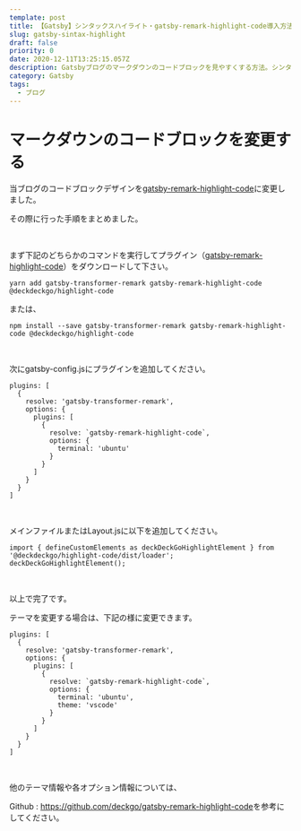 ```yaml
---
template: post
title: 【Gatsby】シンタックスハイライト・gatsby-remark-highlight-code導入方法
slug: gatsby-sintax-highlight
draft: false
priority: 0
date: 2020-12-11T13:25:15.057Z
description: Gatsbyブログのマークダウンのコードブロックを見やすくする方法。シンタックスハイライトプラグイン、gatsby-remark-highlight-codeの導入方法についてまとめました。
category: Gatsby
tags:
  - ブログ
---
```

# マークダウンのコードブロックを変更する

当ブログのコードブロックデザインを[gatsby-remark-highlight-code](https://github.com/deckgo/gatsby-remark-highlight-code)に変更しました。

その際に行った手順をまとめました。

<br>

まず下記のどちらかのコマンドを実行してプラグイン（[gatsby-remark-highlight-code](https://github.com/deckgo/gatsby-remark-highlight-code)）をダウンロードして下さい。

```
yarn add gatsby-transformer-remark gatsby-remark-highlight-code @deckdeckgo/highlight-code
```

または、

```
npm install --save gatsby-transformer-remark gatsby-remark-highlight-code @deckdeckgo/highlight-code
```

<br>

次にgatsby-config.jsにプラグインを追加してください。

```
plugins: [
  {
    resolve: 'gatsby-transformer-remark',
    options: {
      plugins: [
        {
          resolve: `gatsby-remark-highlight-code`,
          options: {
            terminal: 'ubuntu'
          }
        }
      ]
    }
  }
]
```

<br>

メインファイルまたはLayout.jsに以下を追加してください。

```
import { defineCustomElements as deckDeckGoHighlightElement } from '@deckdeckgo/highlight-code/dist/loader';
deckDeckGoHighlightElement();
```

<br>

以上で完了です。

テーマを変更する場合は、下記の様に変更できます。

```
plugins: [
  {
    resolve: 'gatsby-transformer-remark',
    options: {
      plugins: [
        {
          resolve: `gatsby-remark-highlight-code`,
          options: {
            terminal: 'ubuntu',
            theme: 'vscode'
          }
        }
      ]
    }
  }
]
```

<br>

他のテーマ情報や各オプション情報については、

Github : <https://github.com/deckgo/gatsby-remark-highlight-code>を参考にしてください。